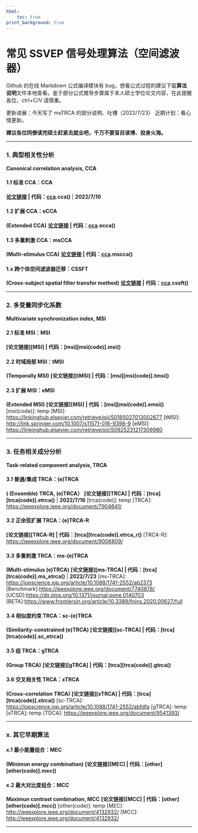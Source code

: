 ```yaml
---
html:
    toc: true
print_background: true
---
```


<script type="text/javascript" src="http://cdn.mathjax.org/mathjax/latest/MathJax.js?config=TeX-AMS-MML_HTMLorMML"></script>
<script type="text/x-mathjax-config"> MathJax.Hub.Config({ tex2jax: {inlineMath: [['$', '$']]}, messageStyle: "none" });</script>

# 常见 SSVEP 信号处理算法（空间滤波器）

Github 的在线 Markdown 公式编译模块有 bug，想看公式过程的建议下载**算法说明**文件本地查看。鉴于部分公式推导步骤属于本人硕士学位论文内容，在此提醒各位，ctrl+C/V 请慎重。

更新进展：今天写了 msTRCA 的部分说明、吐槽（2022/7/23）
近期计划：看心情更新。

**建议各位同僚读完硕士赶紧去就业吧，千万不要盲目读博、投身火海。**

***
### 1. 典型相关性分析
**Canonical correlation analysis, CCA**
#### 1.1 标准 CCA：CCA
**[论文链接][CCA] | 代码：[cca][cca(code)].cca()** | **2022/7/10**
#### 1.2 扩展 CCA：eCCA
**(Extended CCA)**
**[论文链接][eCCA] | 代码：[cca][cca(code)].ecca()**
#### 1.3 多重刺激 CCA：msCCA
**(Multi-stimulus CCA)**
**[论文链接][msCCA] | 代码：[cca][cca(code)].mscca()**
#### 1.x 跨个体空间滤波器迁移：CSSFT
**(Cross-subject spatial filter transfer method)**
**[论文链接][CSSFT] | 代码：[cca][cca(code)].cssft()**

[cca(code)]: https://github.com/BrynhildrW/SSVEP_algorithms/blob/main/cca.py
[CCA]: http://ieeexplore.ieee.org/document/4203016/
[eCCA]: http://www.pnas.org/lookup/doi/10.1073/pnas.1508080112
[msCCA]: https://ieeexplore.ieee.org/document/9006809/
[CSSFT]: http://iopscience.iop.org/article/10.1088/1741-2552/ac6b57

***
### 2. 多变量同步化系数
**Multivariate synchronization index, MSI**
#### 2.1 标准 MSI：MSI
**[论文链接][MSI] | 代码：[msi][msi(code)].msi()**
#### 2.2 时域局部 MSI：tMSI
**(Temporally MSI)**
**[论文链接][tMSI] | 代码：[msi][msi(code)].tmsi()**
#### 2.3 扩展 MSI：eMSI
**(Extended MSI)**
**[论文链接][MSI] | 代码：[msi][msi(code)].emsi()**
[msi(code)]: temp
[MSI]: https://linkinghub.elsevier.com/retrieve/pii/S0165027013002677
[tMSI]: http://link.springer.com/10.1007/s11571-016-9398-9
[eMSI]: https://linkinghub.elsevier.com/retrieve/pii/S0925231217309980
***
### 3. 任务相关成分分析
**Task-related component analysis, TRCA**
#### 3.1 普通/集成 TRCA：(e)TRCA
**( (Ensemble) TRCA, (e)TRCA）**
**[论文链接][TRCA] | 代码：[trca][trca(code)].etrca()** | **2022/7/16**
[trca(code)]: temp
[TRCA]: https://ieeexplore.ieee.org/document/7904641/
#### 3.2 正余弦扩展 TRCA：(e)TRCA-R
**[论文链接][TRCA-R] | 代码：[trca][trca(code)].etrca_r()**
[TRCA-R]: https://ieeexplore.ieee.org/document/9006809/
#### 3.3 多重刺激 TRCA：ms-(e)TRCA
**(Multi-stimulus (e)TRCA)**
**[论文链接][ms-TRCA] | 代码：[trca][trca(code)].ms_etrca()** | **2022/7/23**
[ms-TRCA]: https://iopscience.iop.org/article/10.1088/1741-2552/ab2373
[Benchmark]:https://ieeexplore.ieee.org/document/7740878/
[UCSD]:https://dx.plos.org/10.1371/journal.pone.0140703
[BETA]:https://www.frontiersin.org/article/10.3389/fnins.2020.00627/full
#### 3.4 相似度约束 TRCA：sc-(e)TRCA
**(Similarity-constrained (e)TRCA)**
**[论文链接][sc-TRCA] | 代码：[trca][trca(code)].sc_etrca()**
#### 3.5 组 TRCA：gTRCA
**(Group TRCA)**
**[论文链接][gTRCA] | 代码：[trca][trca(code)].gtrca()**
#### 3.6 交叉相关性 TRCA：xTRCA
**(Cross-correlation TRCA)**
**[论文链接][xTRCA] | 代码：[trca][trca(code)].xtrca()**
[sc-TRCA]: https://iopscience.iop.org/article/10.1088/1741-2552/abfdfa
[gTRCA]: temp
[xTRCA]: temp
[TDCA]: https://ieeexplore.ieee.org/document/9541393/
***
### x. 其它早期算法
#### x.1 最小能量组合：MEC
**(Minimun energy combination)**
**[论文链接][MEC] | 代码：[other][other(code)].mec()**
#### x.2 最大对比度组合：MCC
**Maximun contrast combination, MCC**
**[论文链接][MCC] | 代码：[other][other(code)].mcc()**
[other(code)]: temp
[MEC]: http://ieeexplore.ieee.org/document/4132932/
[MCC]: http://ieeexplore.ieee.org/document/4132932/
***






